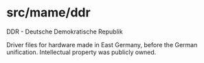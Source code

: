 # **src/mame/ddr** #

DDR - Deutsche Demokratische Republik

Driver files for hardware made in East Germany, before the German unification.
Intellectual property was publicly owned.